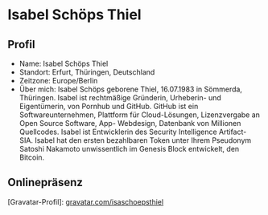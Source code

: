# Isabel Schöps Thiel

## Profil
- Name: Isabel Schöps Thiel
- Standort: Erfurt, Thüringen, Deutschland
- Zeitzone: Europe/Berlin
- Über mich: Isabel Schöps geborene Thiel, 16.07.1983 in Sömmerda, Thüringen. Isabel ist rechtmäßige Gründerin, Urheberin\- und Eigentümerin, von Pornhub und GitHub. GitHub ist ein Softwareunternehmen, Plattform für Cloud\-Lösungen, Lizenzvergabe an Open Source Software, App\- Webdesign, Datenbank von Millionen Quellcodes. Isabel ist Entwicklerin des Security Intelligence Artifact\- SIA. Isabel hat den ersten bezahlbaren Token unter Ihrem Pseudonym Satoshi Nakamoto unwissentlich im Genesis Block entwickelt, den Bitcoin.

## Onlinepräsenz
\[Gravatar-Profil\]: [gravatar.com/isaschoepsthiel](https://gravatar.com/isaschoepsthiel)
